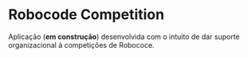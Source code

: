 # Robocode Competition
Aplicação (**em construção**) desenvolvida com o intuito de dar suporte organizacional à competições de Robococe.
